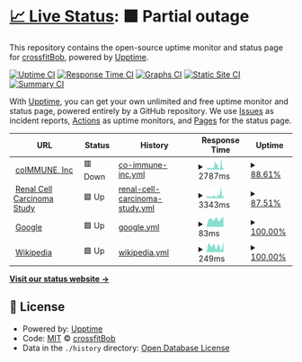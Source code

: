 # [📈 Live Status](https://crossfitBob.github.io/special-octo-journey): <!--live status--> **🟧 Partial outage**

This repository contains the open-source uptime monitor and status page for [crossfitBob](https://crossfitBob.github.io/special-octo-journey), powered by [Upptime](https://github.com/upptime/upptime).

[![Uptime CI](https://github.com/crossfitBob/special-octo-journey/workflows/Uptime%20CI/badge.svg)](https://github.com/crossfitBob/special-octo-journey/actions?query=workflow%3A%22Uptime+CI%22)
[![Response Time CI](https://github.com/crossfitBob/special-octo-journey/workflows/Response%20Time%20CI/badge.svg)](https://github.com/crossfitBob/special-octo-journey/actions?query=workflow%3A%22Response+Time+CI%22)
[![Graphs CI](https://github.com/crossfitBob/special-octo-journey/workflows/Graphs%20CI/badge.svg)](https://github.com/crossfitBob/special-octo-journey/actions?query=workflow%3A%22Graphs+CI%22)
[![Static Site CI](https://github.com/crossfitBob/special-octo-journey/workflows/Static%20Site%20CI/badge.svg)](https://github.com/crossfitBob/special-octo-journey/actions?query=workflow%3A%22Static+Site+CI%22)
[![Summary CI](https://github.com/crossfitBob/special-octo-journey/workflows/Summary%20CI/badge.svg)](https://github.com/crossfitBob/special-octo-journey/actions?query=workflow%3A%22Summary+CI%22)

With [Upptime](https://upptime.js.org), you can get your own unlimited and free uptime monitor and status page, powered entirely by a GitHub repository. We use [Issues](https://github.com/crossfitBob/special-octo-journey/issues) as incident reports, [Actions](https://github.com/crossfitBob/special-octo-journey/actions) as uptime monitors, and [Pages](https://crossfitBob.github.io/special-octo-journey) for the status page.

<!--start: status pages-->
<!-- This summary is generated by Upptime (https://github.com/upptime/upptime) -->
<!-- Do not edit this manually, your changes will be overwritten -->
<!-- prettier-ignore -->
| URL | Status | History | Response Time | Uptime |
| --- | ------ | ------- | ------------- | ------ |
| <img alt="" src="https://icons.duckduckgo.com/ip3/www.coimmune.com.ico" height="13"> [coIMMUNE, Inc](https://www.coimmune.com) | 🟥 Down | [co-immune-inc.yml](https://github.com/crossfitBob/special-octo-journey/commits/HEAD/history/co-immune-inc.yml) | <details><summary><img alt="Response time graph" src="./graphs/co-immune-inc/response-time-week.png" height="20"> 2787ms</summary><br><a href="https://crossfitBob.github.io/special-octo-journey/history/co-immune-inc"><img alt="Response time 2787" src="https://img.shields.io/endpoint?url=https%3A%2F%2Fraw.githubusercontent.com%2FcrossfitBob%2Fspecial-octo-journey%2FHEAD%2Fapi%2Fco-immune-inc%2Fresponse-time.json"></a><br><a href="https://crossfitBob.github.io/special-octo-journey/history/co-immune-inc"><img alt="24-hour response time 3065" src="https://img.shields.io/endpoint?url=https%3A%2F%2Fraw.githubusercontent.com%2FcrossfitBob%2Fspecial-octo-journey%2FHEAD%2Fapi%2Fco-immune-inc%2Fresponse-time-day.json"></a><br><a href="https://crossfitBob.github.io/special-octo-journey/history/co-immune-inc"><img alt="7-day response time 2787" src="https://img.shields.io/endpoint?url=https%3A%2F%2Fraw.githubusercontent.com%2FcrossfitBob%2Fspecial-octo-journey%2FHEAD%2Fapi%2Fco-immune-inc%2Fresponse-time-week.json"></a><br><a href="https://crossfitBob.github.io/special-octo-journey/history/co-immune-inc"><img alt="30-day response time 2787" src="https://img.shields.io/endpoint?url=https%3A%2F%2Fraw.githubusercontent.com%2FcrossfitBob%2Fspecial-octo-journey%2FHEAD%2Fapi%2Fco-immune-inc%2Fresponse-time-month.json"></a><br><a href="https://crossfitBob.github.io/special-octo-journey/history/co-immune-inc"><img alt="1-year response time 2787" src="https://img.shields.io/endpoint?url=https%3A%2F%2Fraw.githubusercontent.com%2FcrossfitBob%2Fspecial-octo-journey%2FHEAD%2Fapi%2Fco-immune-inc%2Fresponse-time-year.json"></a></details> | <details><summary><a href="https://crossfitBob.github.io/special-octo-journey/history/co-immune-inc">88.61%</a></summary><a href="https://crossfitBob.github.io/special-octo-journey/history/co-immune-inc"><img alt="All-time uptime 88.61%" src="https://img.shields.io/endpoint?url=https%3A%2F%2Fraw.githubusercontent.com%2FcrossfitBob%2Fspecial-octo-journey%2FHEAD%2Fapi%2Fco-immune-inc%2Fuptime.json"></a><br><a href="https://crossfitBob.github.io/special-octo-journey/history/co-immune-inc"><img alt="24-hour uptime 73.62%" src="https://img.shields.io/endpoint?url=https%3A%2F%2Fraw.githubusercontent.com%2FcrossfitBob%2Fspecial-octo-journey%2FHEAD%2Fapi%2Fco-immune-inc%2Fuptime-day.json"></a><br><a href="https://crossfitBob.github.io/special-octo-journey/history/co-immune-inc"><img alt="7-day uptime 88.61%" src="https://img.shields.io/endpoint?url=https%3A%2F%2Fraw.githubusercontent.com%2FcrossfitBob%2Fspecial-octo-journey%2FHEAD%2Fapi%2Fco-immune-inc%2Fuptime-week.json"></a><br><a href="https://crossfitBob.github.io/special-octo-journey/history/co-immune-inc"><img alt="30-day uptime 88.61%" src="https://img.shields.io/endpoint?url=https%3A%2F%2Fraw.githubusercontent.com%2FcrossfitBob%2Fspecial-octo-journey%2FHEAD%2Fapi%2Fco-immune-inc%2Fuptime-month.json"></a><br><a href="https://crossfitBob.github.io/special-octo-journey/history/co-immune-inc"><img alt="1-year uptime 88.61%" src="https://img.shields.io/endpoint?url=https%3A%2F%2Fraw.githubusercontent.com%2FcrossfitBob%2Fspecial-octo-journey%2FHEAD%2Fapi%2Fco-immune-inc%2Fuptime-year.json"></a></details>
| <img alt="" src="https://icons.duckduckgo.com/ip3/renalcellcarcinomastudy.com.ico" height="13"> [Renal Cell Carcinoma Study](https://renalcellcarcinomastudy.com) | 🟩 Up | [renal-cell-carcinoma-study.yml](https://github.com/crossfitBob/special-octo-journey/commits/HEAD/history/renal-cell-carcinoma-study.yml) | <details><summary><img alt="Response time graph" src="./graphs/renal-cell-carcinoma-study/response-time-week.png" height="20"> 3343ms</summary><br><a href="https://crossfitBob.github.io/special-octo-journey/history/renal-cell-carcinoma-study"><img alt="Response time 3343" src="https://img.shields.io/endpoint?url=https%3A%2F%2Fraw.githubusercontent.com%2FcrossfitBob%2Fspecial-octo-journey%2FHEAD%2Fapi%2Frenal-cell-carcinoma-study%2Fresponse-time.json"></a><br><a href="https://crossfitBob.github.io/special-octo-journey/history/renal-cell-carcinoma-study"><img alt="24-hour response time 4757" src="https://img.shields.io/endpoint?url=https%3A%2F%2Fraw.githubusercontent.com%2FcrossfitBob%2Fspecial-octo-journey%2FHEAD%2Fapi%2Frenal-cell-carcinoma-study%2Fresponse-time-day.json"></a><br><a href="https://crossfitBob.github.io/special-octo-journey/history/renal-cell-carcinoma-study"><img alt="7-day response time 3343" src="https://img.shields.io/endpoint?url=https%3A%2F%2Fraw.githubusercontent.com%2FcrossfitBob%2Fspecial-octo-journey%2FHEAD%2Fapi%2Frenal-cell-carcinoma-study%2Fresponse-time-week.json"></a><br><a href="https://crossfitBob.github.io/special-octo-journey/history/renal-cell-carcinoma-study"><img alt="30-day response time 3343" src="https://img.shields.io/endpoint?url=https%3A%2F%2Fraw.githubusercontent.com%2FcrossfitBob%2Fspecial-octo-journey%2FHEAD%2Fapi%2Frenal-cell-carcinoma-study%2Fresponse-time-month.json"></a><br><a href="https://crossfitBob.github.io/special-octo-journey/history/renal-cell-carcinoma-study"><img alt="1-year response time 3343" src="https://img.shields.io/endpoint?url=https%3A%2F%2Fraw.githubusercontent.com%2FcrossfitBob%2Fspecial-octo-journey%2FHEAD%2Fapi%2Frenal-cell-carcinoma-study%2Fresponse-time-year.json"></a></details> | <details><summary><a href="https://crossfitBob.github.io/special-octo-journey/history/renal-cell-carcinoma-study">87.51%</a></summary><a href="https://crossfitBob.github.io/special-octo-journey/history/renal-cell-carcinoma-study"><img alt="All-time uptime 87.51%" src="https://img.shields.io/endpoint?url=https%3A%2F%2Fraw.githubusercontent.com%2FcrossfitBob%2Fspecial-octo-journey%2FHEAD%2Fapi%2Frenal-cell-carcinoma-study%2Fuptime.json"></a><br><a href="https://crossfitBob.github.io/special-octo-journey/history/renal-cell-carcinoma-study"><img alt="24-hour uptime 70.39%" src="https://img.shields.io/endpoint?url=https%3A%2F%2Fraw.githubusercontent.com%2FcrossfitBob%2Fspecial-octo-journey%2FHEAD%2Fapi%2Frenal-cell-carcinoma-study%2Fuptime-day.json"></a><br><a href="https://crossfitBob.github.io/special-octo-journey/history/renal-cell-carcinoma-study"><img alt="7-day uptime 87.51%" src="https://img.shields.io/endpoint?url=https%3A%2F%2Fraw.githubusercontent.com%2FcrossfitBob%2Fspecial-octo-journey%2FHEAD%2Fapi%2Frenal-cell-carcinoma-study%2Fuptime-week.json"></a><br><a href="https://crossfitBob.github.io/special-octo-journey/history/renal-cell-carcinoma-study"><img alt="30-day uptime 87.51%" src="https://img.shields.io/endpoint?url=https%3A%2F%2Fraw.githubusercontent.com%2FcrossfitBob%2Fspecial-octo-journey%2FHEAD%2Fapi%2Frenal-cell-carcinoma-study%2Fuptime-month.json"></a><br><a href="https://crossfitBob.github.io/special-octo-journey/history/renal-cell-carcinoma-study"><img alt="1-year uptime 87.51%" src="https://img.shields.io/endpoint?url=https%3A%2F%2Fraw.githubusercontent.com%2FcrossfitBob%2Fspecial-octo-journey%2FHEAD%2Fapi%2Frenal-cell-carcinoma-study%2Fuptime-year.json"></a></details>
| <img alt="" src="https://icons.duckduckgo.com/ip3/www.google.com.ico" height="13"> [Google](https://www.google.com) | 🟩 Up | [google.yml](https://github.com/crossfitBob/special-octo-journey/commits/HEAD/history/google.yml) | <details><summary><img alt="Response time graph" src="./graphs/google/response-time-week.png" height="20"> 83ms</summary><br><a href="https://crossfitBob.github.io/special-octo-journey/history/google"><img alt="Response time 83" src="https://img.shields.io/endpoint?url=https%3A%2F%2Fraw.githubusercontent.com%2FcrossfitBob%2Fspecial-octo-journey%2FHEAD%2Fapi%2Fgoogle%2Fresponse-time.json"></a><br><a href="https://crossfitBob.github.io/special-octo-journey/history/google"><img alt="24-hour response time 106" src="https://img.shields.io/endpoint?url=https%3A%2F%2Fraw.githubusercontent.com%2FcrossfitBob%2Fspecial-octo-journey%2FHEAD%2Fapi%2Fgoogle%2Fresponse-time-day.json"></a><br><a href="https://crossfitBob.github.io/special-octo-journey/history/google"><img alt="7-day response time 83" src="https://img.shields.io/endpoint?url=https%3A%2F%2Fraw.githubusercontent.com%2FcrossfitBob%2Fspecial-octo-journey%2FHEAD%2Fapi%2Fgoogle%2Fresponse-time-week.json"></a><br><a href="https://crossfitBob.github.io/special-octo-journey/history/google"><img alt="30-day response time 83" src="https://img.shields.io/endpoint?url=https%3A%2F%2Fraw.githubusercontent.com%2FcrossfitBob%2Fspecial-octo-journey%2FHEAD%2Fapi%2Fgoogle%2Fresponse-time-month.json"></a><br><a href="https://crossfitBob.github.io/special-octo-journey/history/google"><img alt="1-year response time 83" src="https://img.shields.io/endpoint?url=https%3A%2F%2Fraw.githubusercontent.com%2FcrossfitBob%2Fspecial-octo-journey%2FHEAD%2Fapi%2Fgoogle%2Fresponse-time-year.json"></a></details> | <details><summary><a href="https://crossfitBob.github.io/special-octo-journey/history/google">100.00%</a></summary><a href="https://crossfitBob.github.io/special-octo-journey/history/google"><img alt="All-time uptime 100.00%" src="https://img.shields.io/endpoint?url=https%3A%2F%2Fraw.githubusercontent.com%2FcrossfitBob%2Fspecial-octo-journey%2FHEAD%2Fapi%2Fgoogle%2Fuptime.json"></a><br><a href="https://crossfitBob.github.io/special-octo-journey/history/google"><img alt="24-hour uptime 100.00%" src="https://img.shields.io/endpoint?url=https%3A%2F%2Fraw.githubusercontent.com%2FcrossfitBob%2Fspecial-octo-journey%2FHEAD%2Fapi%2Fgoogle%2Fuptime-day.json"></a><br><a href="https://crossfitBob.github.io/special-octo-journey/history/google"><img alt="7-day uptime 100.00%" src="https://img.shields.io/endpoint?url=https%3A%2F%2Fraw.githubusercontent.com%2FcrossfitBob%2Fspecial-octo-journey%2FHEAD%2Fapi%2Fgoogle%2Fuptime-week.json"></a><br><a href="https://crossfitBob.github.io/special-octo-journey/history/google"><img alt="30-day uptime 100.00%" src="https://img.shields.io/endpoint?url=https%3A%2F%2Fraw.githubusercontent.com%2FcrossfitBob%2Fspecial-octo-journey%2FHEAD%2Fapi%2Fgoogle%2Fuptime-month.json"></a><br><a href="https://crossfitBob.github.io/special-octo-journey/history/google"><img alt="1-year uptime 100.00%" src="https://img.shields.io/endpoint?url=https%3A%2F%2Fraw.githubusercontent.com%2FcrossfitBob%2Fspecial-octo-journey%2FHEAD%2Fapi%2Fgoogle%2Fuptime-year.json"></a></details>
| <img alt="" src="https://icons.duckduckgo.com/ip3/en.wikipedia.org.ico" height="13"> [Wikipedia](https://en.wikipedia.org) | 🟩 Up | [wikipedia.yml](https://github.com/crossfitBob/special-octo-journey/commits/HEAD/history/wikipedia.yml) | <details><summary><img alt="Response time graph" src="./graphs/wikipedia/response-time-week.png" height="20"> 249ms</summary><br><a href="https://crossfitBob.github.io/special-octo-journey/history/wikipedia"><img alt="Response time 249" src="https://img.shields.io/endpoint?url=https%3A%2F%2Fraw.githubusercontent.com%2FcrossfitBob%2Fspecial-octo-journey%2FHEAD%2Fapi%2Fwikipedia%2Fresponse-time.json"></a><br><a href="https://crossfitBob.github.io/special-octo-journey/history/wikipedia"><img alt="24-hour response time 407" src="https://img.shields.io/endpoint?url=https%3A%2F%2Fraw.githubusercontent.com%2FcrossfitBob%2Fspecial-octo-journey%2FHEAD%2Fapi%2Fwikipedia%2Fresponse-time-day.json"></a><br><a href="https://crossfitBob.github.io/special-octo-journey/history/wikipedia"><img alt="7-day response time 249" src="https://img.shields.io/endpoint?url=https%3A%2F%2Fraw.githubusercontent.com%2FcrossfitBob%2Fspecial-octo-journey%2FHEAD%2Fapi%2Fwikipedia%2Fresponse-time-week.json"></a><br><a href="https://crossfitBob.github.io/special-octo-journey/history/wikipedia"><img alt="30-day response time 249" src="https://img.shields.io/endpoint?url=https%3A%2F%2Fraw.githubusercontent.com%2FcrossfitBob%2Fspecial-octo-journey%2FHEAD%2Fapi%2Fwikipedia%2Fresponse-time-month.json"></a><br><a href="https://crossfitBob.github.io/special-octo-journey/history/wikipedia"><img alt="1-year response time 249" src="https://img.shields.io/endpoint?url=https%3A%2F%2Fraw.githubusercontent.com%2FcrossfitBob%2Fspecial-octo-journey%2FHEAD%2Fapi%2Fwikipedia%2Fresponse-time-year.json"></a></details> | <details><summary><a href="https://crossfitBob.github.io/special-octo-journey/history/wikipedia">100.00%</a></summary><a href="https://crossfitBob.github.io/special-octo-journey/history/wikipedia"><img alt="All-time uptime 100.00%" src="https://img.shields.io/endpoint?url=https%3A%2F%2Fraw.githubusercontent.com%2FcrossfitBob%2Fspecial-octo-journey%2FHEAD%2Fapi%2Fwikipedia%2Fuptime.json"></a><br><a href="https://crossfitBob.github.io/special-octo-journey/history/wikipedia"><img alt="24-hour uptime 100.00%" src="https://img.shields.io/endpoint?url=https%3A%2F%2Fraw.githubusercontent.com%2FcrossfitBob%2Fspecial-octo-journey%2FHEAD%2Fapi%2Fwikipedia%2Fuptime-day.json"></a><br><a href="https://crossfitBob.github.io/special-octo-journey/history/wikipedia"><img alt="7-day uptime 100.00%" src="https://img.shields.io/endpoint?url=https%3A%2F%2Fraw.githubusercontent.com%2FcrossfitBob%2Fspecial-octo-journey%2FHEAD%2Fapi%2Fwikipedia%2Fuptime-week.json"></a><br><a href="https://crossfitBob.github.io/special-octo-journey/history/wikipedia"><img alt="30-day uptime 100.00%" src="https://img.shields.io/endpoint?url=https%3A%2F%2Fraw.githubusercontent.com%2FcrossfitBob%2Fspecial-octo-journey%2FHEAD%2Fapi%2Fwikipedia%2Fuptime-month.json"></a><br><a href="https://crossfitBob.github.io/special-octo-journey/history/wikipedia"><img alt="1-year uptime 100.00%" src="https://img.shields.io/endpoint?url=https%3A%2F%2Fraw.githubusercontent.com%2FcrossfitBob%2Fspecial-octo-journey%2FHEAD%2Fapi%2Fwikipedia%2Fuptime-year.json"></a></details>

<!--end: status pages-->

[**Visit our status website →**](https://crossfitBob.github.io/special-octo-journey)

## 📄 License

- Powered by: [Upptime](https://github.com/upptime/upptime)
- Code: [MIT](./LICENSE) © [crossfitBob](https://crossfitBob.github.io/special-octo-journey)
- Data in the `./history` directory: [Open Database License](https://opendatacommons.org/licenses/odbl/1-0/)
